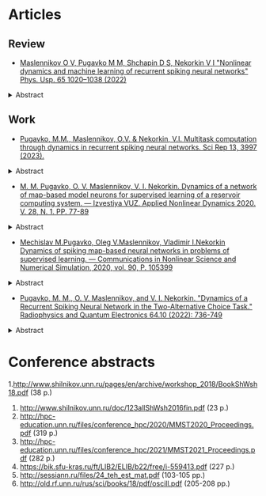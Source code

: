 # Articles

## Review

* [Maslennikov O V, Pugavko M M, Shchapin D S, Nekorkin V I "Nonlinear dynamics and machine learning of recurrent spiking neural networks" Phys. Usp. 65 1020–1038 (2022)](https://ufn.ru/en/articles/2022/10/b/)

<details>
    <summary>Abstract</summary>

The review describes the main results in the field of design and analysis of recurrent spiking neural networks for modeling functional brain networks. Key terms and definitions from the field of machine learning are given. The main approaches to the construction and study of spiking and rate neural networks trained to perform specific cognitive functions are shown. The modern hardware neuromorphic systems that imitate the information processing by the brain are described. The principles of nonlinear dynamics are discussed, which make it possible to identify the mechanisms for performing target tasks by neural networks.
</details>

## Work

* [Pugavko, M.M., Maslennikov, O.V. & Nekorkin, V.I. Multitask computation through dynamics in recurrent spiking neural networks. Sci Rep 13, 3997 (2023).]( https://doi.org/10.1038/s41598-023-31110-z)

<details>
    <summary>Abstract</summary>
In this work, inspired by cognitive neuroscience experiments, we propose recurrent spiking neural networks trained to perform multiple target tasks. These models are designed by considering neurocognitive activity as computational processes through dynamics. Trained by input–output examples, these spiking neural networks are reverse engineered to find the dynamic mechanisms that are fundamental to their performance. We show that considering multitasking and spiking within one system provides insightful ideas on the principles of neural computation.
    </details>

* [M. M. Pugavko, O. V. Maslennikov, V. I. Nekorkin. Dynamics of a network of map-based model neurons for supervised learning of a reservoir computing system. — Izvestiya VUZ. Applied Nonlinear Dynamics 2020. V. 28, N. 1. PP. 77-89](https://www.mathnet.ru/php/archive.phtml?wshow=paper&jrnid=ivp&paperid=357&option_lang=eng)

<details>
    <summary> Abstract </summary>

The purpose of this work is to develop a reservoir computing system that contains a network of model neurons with discrete time, and to study the characteristics of the system when it is trained to autonomously generate a harmonic target signal. Methods of work include approaches of nonlinear dynamics (phase space analysis depending on parameters), machine learning (reservoir computing, supervised error minimization) and computer modeling (implementation of numerical algorithms, plotting of characteristics and diagrams). Results. A reservoir computing system based on a network of coupled discrete model neurons was constructed, and the possibility of its supervised training in generating the target signal using the controlled error minimization method FORCE was demonstrated. It has been found that with increasing network size, the mean square error of learning decreases. The dynamic regimes arising at the level of individual activity of intra-reservoir neurons at various stages of training are studied. It is shown that in the process of training, the network-reservoir transits from the state of space-time disorder to the state with regular clusters of spiking activity. The optimal values of the coupling coefficients and the parameters of the intrinsic dynamics of neurons corresponding to the minimum learning error were found. Conclusion. A new reservoir computing system is proposed in the work, the basic unit of which is the Courbage–Nekorkin discrete-time model neuron. The advantage of a network based on such a spiking neuron model is that the model is specified in the form of a mapping, therefore, there is no need to perform an integration operation. The proposed system has shown its effectiveness in training autonomous generation of a harmonic function, as well as for a number of other target functions.
</details>

* [Mechislav M.Pugavko, Oleg V.Maslennikov, Vladimir I.Nekorkin Dynamics of spiking map-based neural networks in problems of supervised learning. — Communications in Nonlinear Science and Numerical Simulation, 2020, vol. 90, P. 105399](https://www.sciencedirect.com/science/article/abs/pii/S1007570420302318?via%3Dihub)

<details>
    <summary>Abstract</summary>

Recurrent networks of artificial spiking neurons trained to perform target functions are a perspective tool for understanding dynamic principles of information processing in computational neuroscience. Here, we develop a system of this type based on a map-based model of neural activity allowing for producing various biologically relevant regimes. Target signals used to supervisely train the network are sinusoid functions of different frequencies. Impacts of individual neuron dynamics, coupling strength, network size and other key parameters on the learning error are studied. Our findings suggest, among others, that firing rate heterogeneity as well as mixing of spiking and nonspiking regimes of neurons comprising the network can improve its performance for a wider range of target frequencies. At a single neuron activity level, successful training gives rise to well separated domains with qualitatively different dynamics.
</details>

* [Pugavko, M. M., O. V. Maslennikov, and V. I. Nekorkin. "Dynamics of a Recurrent Spiking Neural Network in the Two-Alternative Choice Task." Radiophysics and Quantum Electronics 64.10 (2022): 736-749](https://link.springer.com/article/10.1007/s11141-022-10175-2)

<details>
    <summary>Abstract</summary>

We have revealed the dynamic mechanism of solving a cognitive task of two-alternative choice by an artificial recurrent network of spiking neurons. The approach to designing a functional network model is described based on machine learning methods. The formation of a modular coupling structure during training is established. The properties of the network response, which underlie the performing of a target task, are found.
</details>

# Conference abstracts

1.<http://www.shilnikov.unn.ru/pages/en/archive/workshop_2018/BookShWsh18.pdf> (38 p.)

1. <http://www.shilnikov.unn.ru/doc/123allShWsh2016fin.pdf> (23 p.)
1. <http://hpc-education.unn.ru/files/conference_hpc/2020/MMST2020_Proceedings.pdf> (319 p.)
1. <http://hpc-education.unn.ru/files/conference_hpc/2021/MMST2021_Proceedings.pdf> (282 p.)
1. <https://bik.sfu-kras.ru/ft/LIB2/ELIB/b22/free/i-559413.pdf>  (227 p.)
1. <http://sessiann.ru/files/24_teh_est_mat.pdf>  (103-105 pp.)
1. <http://old.rf.unn.ru/rus/sci/books/18/pdf/oscill.pdf>  (205-208 pp.)
